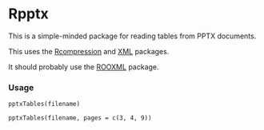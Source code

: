 # Rpptx

This is a simple-minded package for reading tables from PPTX documents.

This uses the [Rcompression](https://github.com/omegahat/Rcompression) and [XML](https://github.com/omegahat/XML) packages.

It should probably use the [ROOXML](https://github.com/duncantl/ROOXML) package.


### Usage

```
pptxTables(filename)

pptxTables(filename, pages = c(3, 4, 9))
```

